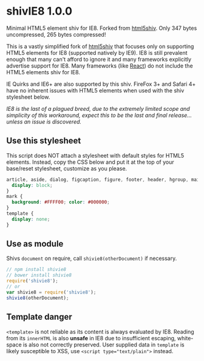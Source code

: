 # shivIE8 1.0.0

Minimal HTML5 element shiv for IE8. Forked from [html5shiv](https://github.com/aFarkas/html5shiv).
Only 347 bytes uncompressed, 265 bytes compressed!

This is a vastly simplified fork of [html5shiv](https://github.com/aFarkas/html5shiv) that focuses only on supporting HTML5 elements for IE8 (supported natively by IE9). IE8 is still prevalent enough that many can't afford to ignore it and many frameworks explicitly advertise support for IE8. Many frameworks (like [React](https://github.com/facebook/react)) do not include the HTML5 elements shiv for IE8.

IE Quirks and IE6+ are also supported by this shiv. FireFox 3+ and Safari 4+ have no inherent issues with HTML5 elements when used with the shiv stylesheet below.

*IE8 is the last of a plagued breed, due to the extremely limited scope and simplicity of this workaround, expect this to be the last and final release... unless an issue is discovered.*

## Use this stylesheet

This script does NOT attach a stylesheet with default styles for HTML5 elements. Instead, copy the CSS below and put it at the top of your base/reset stylesheet, customize as you please.

```css
article, aside, dialog, figcaption, figure, footer, header, hgroup, main, nav, section {
  display: block;
}
mark {
  background: #FFFF00; color: #000000;
}
template {
  display: none;
}
```

## Use as module

Shivs `document` on require, call `shivie8(otherDocument)` if necessary.

```js
// npm install shivie8
// bower install shivie8
require('shivie8');
// or
var shivie8 = require('shivie8');
shivie8(otherDocument);
```

## Template danger

`<template>` is not reliable as its content is always evaluated by IE8. Reading from its `innerHTML` is also **unsafe** in IE8 due to insufficient escaping, white-space is also not correctly preserved. User supplied data in `template` is likely susceptible to XSS, use `<script type="text/plain">` instead.
